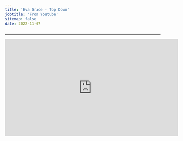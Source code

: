 ```yaml
---
title: 'Eva Grace - Top Down'
jobtitle: 'From Youtube'
sitemap: false
date: 2022-11-07
---
```


- - -

<iframe width="560" height="315" src="https://www.youtube.com/embed/v-Gp4WuY428" frameborder="0" allow="accelerometer; autoplay; encrypted-media; gyroscope; picture-in-picture" allowfullscreen></iframe>